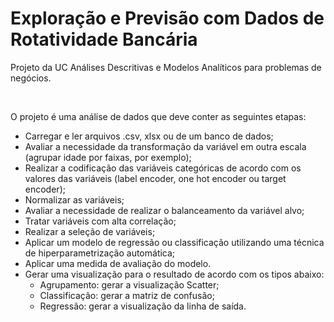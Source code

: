 # Exploração e Previsão com Dados de Rotatividade Bancária

Projeto da UC Análises Descritivas e Modelos Analíticos para problemas de negócios.

<br>

O projeto é uma análise de dados que deve conter as seguintes etapas:

- Carregar e ler arquivos .csv, xlsx ou de um banco de dados;
- Avaliar a necessidade da transformação da variável em outra escala (agrupar idade por faixas, por exemplo);
- Realizar a codificação das variáveis categóricas de acordo com os valores das variáveis (label encoder, one hot encoder ou target encoder);
- Normalizar as variáveis;
- Avaliar a necessidade de realizar o balanceamento da variável alvo;
- Tratar variáveis com alta correlação;
- Realizar a seleção de variáveis;
- Aplicar um modelo de regressão ou classificação utilizando uma técnica de hiperparametrização automática;
- Aplicar uma medida de avaliação do modelo.
- Gerar uma visualização para o resultado de acordo com os tipos abaixo:
  - Agrupamento: gerar a visualização Scatter;
  - Classificação: gerar a matriz de confusão;
  - Regressão: gerar a visualização da linha de saída.
 
<br> 

